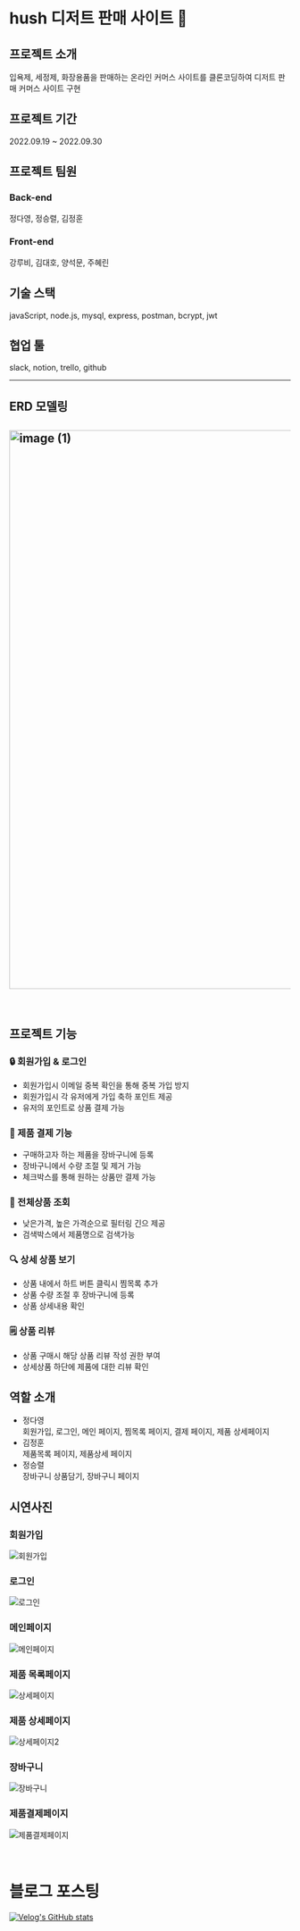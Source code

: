 # hush 디저트 판매 사이트 🍫
## 프로젝트 소개 
입욕제, 세정제, 화장용품을 판매하는 온라인 커머스 사이트를 클론코딩하여 디저트 판매 커머스 사이트 구현

## 프로젝트 기간 
2022.09.19 ~ 2022.09.30

## 프로젝트 팀원 
### Back-end
정다영, 정승렬, 김정훈
### Front-end
강루비, 김대호, 양석문, 주혜린

## 기술 스택
javaScript, node.js, mysql, express, postman, bcrypt, jwt

## 협업 툴 
slack, notion, trello, github
***

## ERD 모델링

## <img width="1001" alt="image (1)" src="https://user-images.githubusercontent.com/107356126/193213444-1c8f5fea-d936-4669-b401-dcf04e777047.png">
<br>

## 프로젝트 기능

### 🔒 회원가입 & 로그인 
- 회원가입시 이메일 중복 확인을 통해 중복 가입 방지
- 회원가입시 각 유저에게 가입 축하 포인트 제공
- 유저의 포인트로 상품 결제 가능

### 🛒 제품 결제 기능
- 구매하고자 하는 제품을 장바구니에 등록
- 장바구니에서 수량 조절 및 제거 가능
- 체크박스를 통해 원하는 상품만 결제 가능

### 👀 전체상품 조회
- 낮은가격, 높은 가격순으로 필터링 긴으 제공
- 검색박스에서 제품명으로 검색가능

### 🔍 상세 상품 보기
- 상품 내에서 하트 버튼 클릭시 찜목록 추가
- 상품 수량 조절 후 장바구니에 등록
- 상품 상세내용 확인

### 🗒️ 상품 리뷰
- 상품 구매시 해당 상품 리뷰 작성 권한 부여
- 상세상품 하단에 제품에 대한 리뷰 확인

## 역할 소개
- 정다영<br>
회원가입, 로그인, 메인 페이지, 찜목록 페이지, 결제 페이지, 제품 상세페이지
- 김정훈<br>
제품목록 페이지, 제품상세 페이지
- 정승렬<br>
   장바구니 상품담기, 장바구니 페이지

## 시연사진

### 회원가입
![회원가입](https://user-images.githubusercontent.com/109073112/209550765-18e74e27-8bdb-44fb-93fe-1264f5652b67.png)

### 로그인
![로그인](https://user-images.githubusercontent.com/109073112/209550662-ef75ce82-b977-4fd4-bebb-22ed621d612e.png)

### 메인페이지
![메인페이지](https://user-images.githubusercontent.com/109073112/209550666-7df55204-1b18-4454-9f19-d61d9d1b30bf.png)

### 제품 목록페이지
![상세페이지](https://user-images.githubusercontent.com/109073112/209550702-afdb7582-aa22-469f-8e20-1b6c6087bfca.png)

### 제품 상세페이지
![상세페이지2](https://user-images.githubusercontent.com/109073112/209550729-f6eb1869-f574-4490-befa-525d3f17cdca.png)

### 장바구니
![장바구니](https://user-images.githubusercontent.com/109073112/209550745-a0d5e993-dc9b-40d0-8460-1afc441f4d1c.png)

### 제품결제페이지
![제품결제페이지](https://user-images.githubusercontent.com/109073112/209550751-7a6c5fd9-e8e1-43f2-b414-189211cebde0.png)

<br>

# 블로그 포스팅
[![Velog's GitHub stats](https://velog-readme-stats.vercel.app/api?name=dyjeong&slug=러쉬-프로젝트-회고&color=dark)](https://velog.io/@dyjeong/러쉬-프로젝트-회고)






